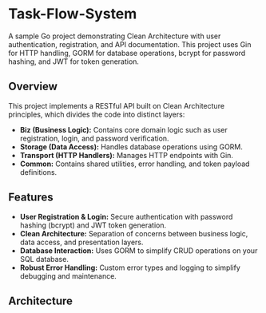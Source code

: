 # Task-Flow-System

A sample Go project demonstrating Clean Architecture with user authentication, registration, and API documentation. This project uses Gin for HTTP handling, GORM for database operations, bcrypt for password hashing, and JWT for token generation.

## Overview

This project implements a RESTful API built on Clean Architecture principles, which divides the code into distinct layers:

- **Biz (Business Logic):** Contains core domain logic such as user registration, login, and password verification.
- **Storage (Data Access):** Handles database operations using GORM.
- **Transport (HTTP Handlers):** Manages HTTP endpoints with Gin.
- **Common:** Contains shared utilities, error handling, and token payload definitions.

## Features

- **User Registration & Login:** Secure authentication with password hashing (bcrypt) and JWT token generation.
- **Clean Architecture:** Separation of concerns between business logic, data access, and presentation layers.
- **Database Interaction:** Uses GORM to simplify CRUD operations on your SQL database.
- **Robust Error Handling:** Custom error types and logging to simplify debugging and maintenance.

## Architecture

